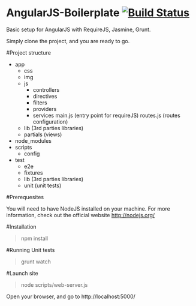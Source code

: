 AngularJS-Boilerplate [![Build Status](https://travis-ci.org/fdore/AngularJS-Boilerplate.png?branch=master)](https://travis-ci.org/fdore/AngularJS-Boilerplate)
=====================


Basic setup for AngularJS with RequireJS, Jasmine, Grunt.

Simply clone the project, and you are ready to go.

#Project structure

- app
	- css
	- img
	- js
		- controllers
		- directives
		- filters
		- providers
		- services
		main.js (entry point for requireJS)
		routes.js (routes configuration)
	- lib (3rd parties libraries)
	- partials (views)
- node_modules	
- scripts
	- config
- test
	- e2e
	- fixtures
	- lib (3rd parties libraries)
	- unit (unit tests)

#Prerequesites

You will need to have NodeJS installed on your machine. For more information, check out the official website http://nodejs.org/

#Installation

> npm install

#Running Unit tests

> grunt watch

#Launch site

> node scripts/web-server.js

Open your browser, and go to http://localhost:5000/